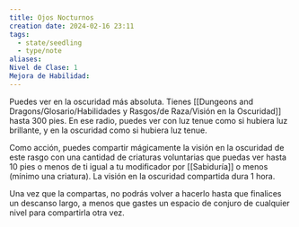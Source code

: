 ```yaml
---
title: Ojos Nocturnos
creation date: 2024-02-16 23:11
tags:
  - state/seedling
  - type/note
aliases: 
Nivel de Clase: 1
Mejora de Habilidad:
---
```

Puedes ver en la oscuridad más absoluta. Tienes [[Dungeons and Dragons/Glosario/Habilidades y Rasgos/de Raza/Visión en la Oscuridad]] hasta 300 pies. En ese radio, puedes ver con luz tenue como si hubiera luz brillante, y en la oscuridad como si hubiera luz tenue.

Como acción, puedes compartir mágicamente la visión en la oscuridad de este rasgo con una
cantidad de criaturas voluntarias que puedas ver hasta 10 pies o menos de ti igual a tu modificador por [[Sabiduría]] o menos (mínimo una criatura). La visión en la oscuridad compartida dura 1 hora.

Una vez que la compartas, no podrás volver a hacerlo hasta que finalices un descanso largo, a menos que gastes un espacio de conjuro de cualquier nivel para compartirla otra vez.

